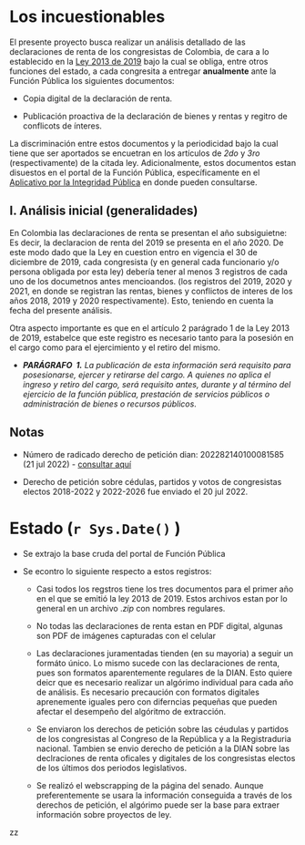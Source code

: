 # Los incuestionables

El presente proyecto busca realizar un análisis detallado de las declaraciones de renta de los congresistas de Colombia, de cara a lo establecido en la [Ley 2013 de 2019](https://www.funcionpublica.gov.co/eva/gestornormativo/norma.php?i=104572 "haga clic acá para ver la ley") bajo la cual se obliga, entre otros funciones del estado, a cada congresita a entregar **anualmente** ante la Función Pública los siguientes documentos:

-   Copia digital de la declaración de renta.

-   Publicación proactiva de la declaración de bienes y rentas y regitro de conflicots de ínteres.

La discriminación entre estos documentos y la periodicidad bajo la cual tiene que ser aportados se encuetran en los artículos de *2do* y *3ro* (respectivamente) de la citada ley. Adicionalmente, estos documentos estan disuestos en el portal de la Función Pública, específicamente en el [Aplicativo por la Integridad Pública](https://www.funcionpublica.gov.co/fdci/ "haga click aquí para entrar al aplicativo") en donde pueden consultarse.

## I. Análisis inicial (generalidades)

En Colombia las declaraciones de renta se presentan el año subsiguietne: Es decir, la declaracion de renta del 2019 se presenta en el año 2020. De este modo dado que la Ley en cuestion entro en vigencia el 30 de diciembre de 2019, cada congresista (y en general cada funcionario y/o persona obligada por esta ley) debería tener al menos 3 registros de cada uno de los documetnos antes mencioandos. (los registros del 2019, 2020 y 2021, en donde se registran las rentas, bienes y conflictos de interes de los años 2018, 2019 y 2020 respectivamente). Esto, teniendo en cuenta la fecha del presente análisis.

Otra aspecto importante es que en el artículo 2 parágrado 1 de la Ley 2013 de 2019, estabelce que este registro es necesario tanto para la posesión en el cargo como para el ejercimiento y el retiro del mismo.

-   ***PARÁGRAFO  1.** La publicación de esta información será requisito para posesionarse, ejercer y retirarse del cargo. A quienes no aplica el ingreso y retiro del cargo, será requisito antes, durante y al término del ejercicio de la función pública, prestación de servicios públicos o administración de bienes o recursos públicos*.

## Notas

-   Número de radicado derecho de petición dian: 202282140100081585 (21 jul 2022) - [consultar aquí](https://muisca.dian.gov.co/WebSolicitudesexternas/DefInicioSolicitudNS.faces)

-   Derecho de petición sobre cédulas, partidos y votos de congresistas electos 2018-2022 y 2022-2026 fue enviado el 20 jul 2022.

# Estado (`r Sys.Date()` )

-   Se extrajo la base cruda del portal de Función Pública

-   Se econtro lo siguiente respecto a estos registros:

    -   Casi todos los regstros tiene los tres documentos para el primer año en el que se emitió la ley 2013 de 2019. Estos archivos estan por lo general en un archivo .*zip* con nombres regulares.

    -   No todas las declaraciones de renta estan en PDF digital, algunas son PDF de imágenes capturadas con el celular

    -   Las declaraciones juramentadas tienden (en su mayoria) a seguir un formáto único. Lo mismo sucede con las declaraciones de renta, pues son formatos aparentemente regulares de la DIAN. Esto quiere deicr que es necesario realizar un algórimo individual para cada año de análisis. Es necesario precaución con formatos digitales aprenemente iguales pero con diferncias pequeñas que pueden afectar el desempeño del algóritmo de extracción.

    -   Se enviaron los derechos de petición sobre las céudulas y partidos de los congresistas al Congreso de la República y a la Registraduria nacional. Tambien se envio derecho de petición a la DIAN sobre las declraciones de renta oficales y digitales de los congresistas electos de los últimos dos periodos legislativos.

    -   Se realizó el webscrapping de la página del senado. Aunque preferentemente se usara la información conseguida a través de los derechos de petición, el algórimo puede ser la base para extraer información sobre proyectos de ley.

zz

# 

# 
